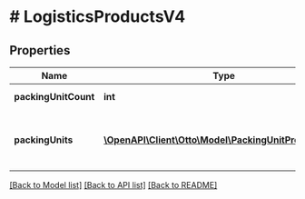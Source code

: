 # # LogisticsProductsV4

## Properties

Name | Type | Description | Notes
------------ | ------------- | ------------- | -------------
**packingUnitCount** | **int** | The number of packing units. | [optional]
**packingUnits** | [**\OpenAPI\Client\Otto\Model\PackingUnitProductsV4[]**](PackingUnitProductsV4.md) | The measurements of the packing units in g and mm. | [optional]

[[Back to Model list]](../../README.md#models) [[Back to API list]](../../README.md#endpoints) [[Back to README]](../../README.md)
